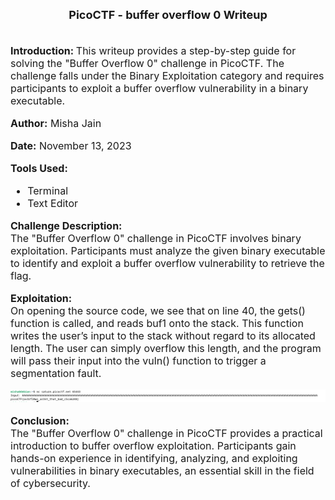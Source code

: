 <font size = '4'>
<center>
<b>
PicoCTF - buffer overflow 0 Writeup 
</b>
</center>
</font>

<br>
<font size = '3'>

<b>Introduction: </b>
This writeup provides a step-by-step guide for solving the "Buffer Overflow 0" challenge in PicoCTF. The challenge falls under the Binary Exploitation category and requires participants to exploit a buffer overflow vulnerability in a binary executable.

<b>Author:</b> Misha Jain

<b>Date:</b> November 13, 2023

<b>Tools Used:</b><br>
- Terminal
- Text Editor

<b>Challenge Description:</b><br>
The "Buffer Overflow 0" challenge in PicoCTF involves binary exploitation. Participants must analyze the given binary executable to identify and exploit a buffer overflow vulnerability to retrieve the flag.

<b>Exploitation:</b><br>
On opening the source code, we see that on line 40, the gets() function is called, and reads buf1 onto the stack. This function writes the user’s input to the stack without regard to its allocated length. The user can simply overflow this length, and the program will pass their input into the vuln() function to trigger a segmentation fault.

<center>

![](<Pictures/Buffer Overflow 0 - Buffer_Overflow.png>)

</center>

<b>Conclusion:</b><br>
The "Buffer Overflow 0" challenge in PicoCTF provides a practical introduction to buffer overflow exploitation. Participants gain hands-on experience in identifying, analyzing, and exploiting vulnerabilities in binary executables, an essential skill in the field of cybersecurity.

</font>